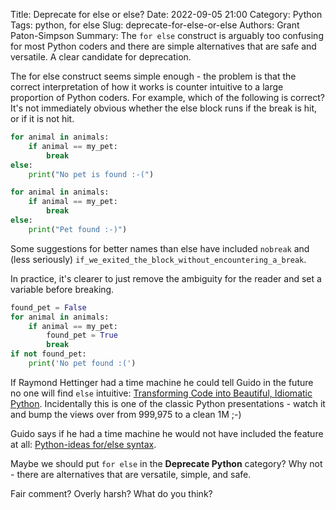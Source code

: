 Title: Deprecate for else or else?
Date: 2022-09-05 21:00
Category: Python
Tags: python, for else
Slug: deprecate-for-else-or-else
Authors: Grant Paton-Simpson
Summary: The `for else` construct is arguably too confusing for most Python coders and there are simple alternatives that are safe and versatile. A clear candidate for deprecation.


The for else construct seems simple enough - the problem is that the correct interpretation of how it works is counter intuitive to a large proportion of Python coders. For example, which of the following is correct? It's not immediately obvious whether the else block runs if the break is hit, or if it is not hit.

```python
for animal in animals:
    if animal == my_pet:
        break
else:
    print("No pet is found :-(")

for animal in animals:
    if animal == my_pet:
        break
else:
    print("Pet found :-)")
```

Some suggestions for better names than else have included `nobreak` and (less seriously) `if_we_exited_the_block_without_encountering_a_break`.

In practice, it's clearer to just remove the ambiguity for the reader and set a variable before breaking.

```python
found_pet = False
for animal in animals:
    if animal == my_pet:
        found_pet = True
        break
if not found_pet:
    print('No pet found :(')
```

If Raymond Hettinger had a time machine he could tell Guido in the future no one will find `else` intuitive: [Transforming Code into Beautiful, Idiomatic Python](https://m.youtube.com/watch?v=OSGv2VnC0go). Incidentally this is one of the classic Python presentations - watch it and bump the views over from 999,975 to a clean 1M ;-)

Guido says if he had a time machine he would not have included the feature at all: [Python-ideas for/else syntax](https://mail.python.org/pipermail/python-ideas/2009-October/).

Maybe we should put `for else` in the **Deprecate Python** category? Why not - there are alternatives that are versatile, simple, and safe.

Fair comment? Overly harsh? What do you think?


